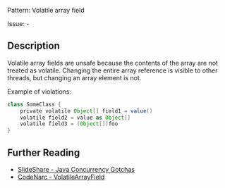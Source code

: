 Pattern: Volatile array field

Issue: -

## Description

Volatile array fields are unsafe because the contents of the array are not treated as volatile. Changing the entire array reference is visible to other threads, but changing an array element is not.

Example of violations:

``` groovy
class SomeClass {
    private volatile Object[] field1 = value()
    volatile field2 = value as Object[]
    volatile field3 = (Object[])foo
}
```

## Further Reading

* [SlideShare - Java Concurrency Gotchas](https://www.slideshare.net/alexmiller/java-concurrency-gotchas-3666977)
* [CodeNarc - VolatileArrayField](http://codenarc.sourceforge.net/codenarc-rules-concurrency.html#VolatileArrayField)